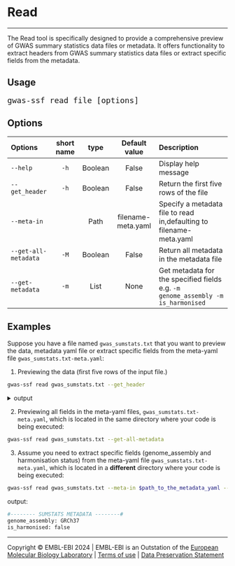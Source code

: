 # Read
---
The Read tool is specifically designed to provide a comprehensive preview of GWAS summary statistics data files or metadata. It offers functionality to extract headers from GWAS summary statistics data files or extract specific fields from the metadata.

## Usage
<span style="font-size:1.5em;">`gwas-ssf read file [options]`</span>

## Options
| Options | short name | type | Default value | Description |
|:--------|:----------:|:----:|:-------------:|:------------|
|`--help`| `-h` |Boolean|False|Display help message|
|`--get_header`|`-h` |Boolean|False|Return the first five rows of the file|
|`--meta-in`| |Path|filename-meta.yaml|Specify a metadata file to read in,defaulting to filename-meta.yaml|
|`--get-all-metadata`|`-M`|Boolean|False|Return all metadata in the metadata file|
|`--get-metadata`|`-m`|List| None| Get metadata for the specified fields e.g. `-m genome_assembly -m is_harmonised`|


## Examples
Suppose you have a file named `gwas_sumstats.txt` that you want to preview the data, metadata yaml file or extract specific fields from the meta-yaml file `gwas_sumstats.txt-meta.yaml`:

1. Previewing the data (first five rows of the input file.)
```bash
gwas-ssf read gwas_sumstats.txt --get_header
```

<details>
<summary>output</summary>

```text
#-------- SUMSTATS DATA PREVIEW --------#
+------------+--------------------+---------------+--------------+------------+----------------+-------------------------+----------+
| chromosome | base_pair_location | effect_allele | other_allele | beta       | standard_error | effect_allele_frequency | p_value  |
+============+====================+===============+==============+============+================+=========================+==========+
| 1          | 930158             | T             | C            | -0.192142  | 0.364216       | 8.57396e-06             | 0.597811 |
+------------+--------------------+---------------+--------------+------------+----------------+-------------------------+----------+
| 1          | 930165             | A             | G            |-0.0217538  | 0.15844        | 4.53193e-05             | 0.890793 |
+------------+--------------------+---------------+--------------+------------+----------------+-------------------------+----------+
| 1          | 930204             | A             | G            |0.105264    | 0.161247       | 4.40944e-05             | 0.513879 |
+------------+--------------------+---------------+--------------+------------+----------------+-------------------------+----------+
| 1          | 930215             | G             | A            |0.0819067   | 0.257544       | 1.71478e-05             | 0.750462 |
+------------+--------------------+---------------+--------------+------------+----------------+-------------------------+----------+
| 1          | 930245             | A             | G            |0.252748    | 0.227135       | 2.20551e-05             | 0.265808 |
+------------+--------------------+---------------+--------------+------------+----------------+-------------------------+----------+
```
</details>



2. Previewing all fields in the meta-yaml files, `gwas_sumstats.txt-meta.yaml`, which is located in the same directory where your code is being executed:
```bash
gwas-ssf read gwas_sumstats.txt --get-all-metadata
```

3. Assume you need to extract specific fields (genome_assembly and harmonisation status) from the meta-yaml file `gwas_sumstats.txt-meta.yaml`, which is located in a **different** directory where your code is being executed:
```bash
gwas-ssf read gwas_sumstats.txt --meta-in $path_to_the_metadata_yaml --get-metadata genome_assembly -m is_harmonised
```
output:
```bash
#-------- SUMSTATS METADATA --------#
genome_assembly: GRCh37
is_harmonised: false
```
----
Copyright © EMBL-EBI 2024 | EMBL-EBI is an Outstation of the [European Molecular Biology Laboratory](https://www.embl.org/) | [Terms of use](https://www.ebi.ac.uk/about/terms-of-use) | [Data Preservation Statement](https://www.ebi.ac.uk/long-term-data-preservation)
